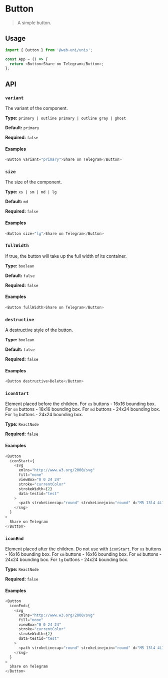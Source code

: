 # Button

> A simple button.

## Usage

```js
import { Button } from '@web-uni/unis';

const App = () => {
  return <Button>Share on Telegram</Button>;
};
```

## API

### `variant`

The variant of the component.

**Type:** `primary | outline primary | outline gray | ghost`

**Default:** `primary`

**Required:** `false`

#### Examples

```js
<Button variant="primary">Share on Telegram</Button>
```

### `size`

The size of the component.

**Type:** `xs | sm | md | lg`

**Default:** `md`

**Required:** `false`

#### Examples

```js
<Button size="lg">Share on Telegram</Button>
```

### `fullWidth`

If true, the button will take up the full width of its container.

**Type:** `boolean`

**Default:** `false`

**Required:** `false`

#### Examples

```js
<Button fullWidth>Share on Telegram</Button>
```

### `destructive`

A destructive style of the button.

**Type:** `boolean`

**Default:** `false`

**Required:** `false`

#### Examples

```js
<Button destructive>Delete</Button>
```

### `iconStart`

Element placed before the children.
For `xs` buttons - 16x16 bounding box.
For `sm` buttons - 16x16 bounding box.
For `md` buttons - 24x24 bounding box.
For `lg` buttons - 24x24 bounding box.

**Type:** `ReactNode`

**Required:** `false`

#### Examples

```js
<Button
  iconStart={
    <svg
      xmlns="http://www.w3.org/2000/svg"
      fill="none"
      viewBox="0 0 24 24"
      stroke="currentColor"
      strokeWidth={2}
      data-testid="test"
    >
      <path strokeLinecap="round" strokeLinejoin="round" d="M5 13l4 4L19 7" />
    </svg>
  }
>
  Share on Telegram
</Button>
```

### `iconEnd`

Element placed after the children.
Do not use with `iconStart`.
For `xs` buttons - 16x16 bounding box.
For `sm` buttons - 16x16 bounding box.
For `md` buttons - 24x24 bounding box.
For `lg` buttons - 24x24 bounding box.

**Type:** `ReactNode`

**Required:** `false`

#### Examples

```js
<Button
  iconEnd={
    <svg
      xmlns="http://www.w3.org/2000/svg"
      fill="none"
      viewBox="0 0 24 24"
      stroke="currentColor"
      strokeWidth={2}
      data-testid="test"
    >
      <path strokeLinecap="round" strokeLinejoin="round" d="M5 13l4 4L19 7" />
    </svg>
  }
>
  Share on Telegram
</Button>
```
